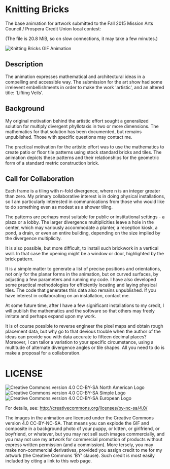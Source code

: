 Knitting Bricks
===============

The base animation for artwork submitted to the Fall 2015 Mission Arts Council / Prospera Credit Union local contest:

(The file is 20.8 MiB, so on slow connections, it may take a few minutes.)

![Knitting Bricks GIF Animation](https://raw.githubusercontent.com/ruminations/knitting_bricks/master/knitting_bricks.gif)

Description
-----------

The animation expresses mathematical and architectural ideas in a compelling and accessible way.  The submission for the art show had some irrelevent embellishments in order to make the work 'artistic', and an altered title: 'Lifting Veils'. 

Background
----------

My original motivation behind the artistic effort sought a generalized solution for multiply divergent phyllotaxis in two or more dimensions. The mathematics for that solution has been documented, but remains unpublished. Those with specific questions may contact me.

The practical motivation for the artistic effort was to use the mathematics to create patio or floor tile patterns using stock standard bricks and tiles. The animation depicts these patterns and their relationships for the geometric form of a standard metric construction brick.

Call for Collaboration
----------------------

Each frame is a tiling with n-fold divergence, where n is an integer greater than zero.  My primary collaborative interest is in doing physical installations, so I am particularly interested in communications from those who would like to do something even as modest as a shower tiling.

The patterns are perhaps most suitable for public or institutional settings - a plaza or a lobby.  The larger divergence multiplicities leave a hole in the center, which may variously accommodate a planter, a reception kiosk, a pond, a drain, or even an entire building, depending on the size implied by the divergence multiplicity.

It is also possible, but more difficult, to install such brickwork in a vertical wall.  In that case the opening might be a window or door, highlighted by the brick pattern.

It is a simple matter to generate a list of precise positions and orientations, not only for the planar forms in the animation, but on curved surfaces, by adjusting a few parameters and running my code.  I have also developed some practical methodologies for efficiently locating and laying physical tiles.  The code that generates this data also remains unpublished.  If you have interest in collaborating on an installation, contact me.

At some future time, after I have a few significant installations to my credit, I will publish the mathematics and the software so that others may freely imitate and perhaps expand upon my work.

It is of course possible to reverse engineer the pixel maps and obtain rough placement data, but why go to that devious trouble when the author of the ideas can provide you with data accurate to fifteen decimal places?  Moreover, I can tailor a variation to your specific circumstance, using a multitude of alternate divergence angles or tile shapes.  All you need to do is make a proposal for a collaboration.

LICENSE
=======

![Creative Commons version 4.0 CC-BY-SA North American Logo](https://github.com/ruminations/knitting_bricks/by-nc-sa.na.svg)
![Creative Commons version 4.0 CC-BY-SA Simple Logo](https://github.com/ruminations/knitting_bricks/by-nc-sa.svg)
![Creative Commons version 4.0 CC-BY-SA European Logo](https://github.com/ruminations/knitting_bricks/by-nc-sa.eu.svg)

For details, see: http://creativecommons.org/licenses/by-nc-sa/4.0/

The images in the animation are licensed under the Creative Commons version 4.0 CC-BY-NC-SA.  That means you can explode the GIF and composite in a background photo of your puppy, or kitten, or girlfriend, or boyfriend, or whatever, but you may not sell such images commercially, and you may not use my artwork for commercial promotion of products without express written permission (and a commission).  More tersely, you may make non-commercial derivatives, provided you assign credit to me for my artwork (the Creative Commons 'BY' clause).  Such credit is most easily included by citing a link to this web page.
